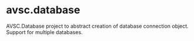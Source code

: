 # avsc.database
AVSC.Database project to abstract creation of database connection object. Support for multiple databases.
